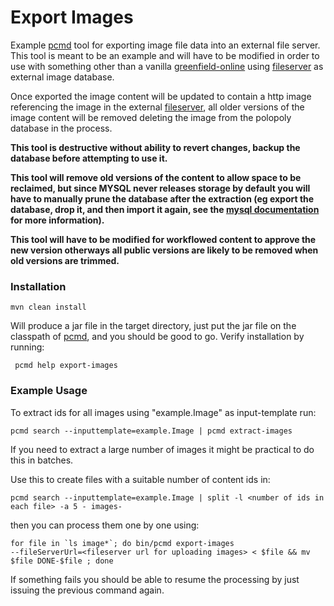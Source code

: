 Export Images
==============

[fileserver]: https://github.com/polopolyps/fileserver "Fileserver"
[greenfield-online]: https://github.com/atex-polopoly/greenfield-online "Greenfield online"
[pcmd]: https://github.com/polopolyps/pcmd "pcmd"
[mysql documentation]:
http://dev.mysql.com/doc/refman/5.6/en/innodb-data-log-reconfiguration.html
"Mysql documentation"

Example [pcmd][] tool for exporting image file data into an external
file server. This tool is meant to be an example and will have to be
modified in order to use with something other than a vanilla
[greenfield-online][] using [fileserver][] as external image database.

Once exported the image content will be updated to contain a http
image referencing the image in the external [fileserver][], all older
versions of the image content will be removed deleting the image from
the polopoly database in the process.

**This tool is destructive without ability to revert changes, backup
   the database before attempting to use it.**

**This tool will remove old versions of the content to allow space to
be reclaimed, but since MYSQL never releases storage by default you
will have to manually prune the database after the extraction (eg
export the database, drop it, and then import it again, see the
[mysql documentation][] for more information).**

**This tool will have to be modified for workflowed content to approve
the new version otherways all public versions are likely to be removed
when old versions are trimmed.**


### Installation

    mvn clean install

Will produce a jar file in the target directory, just put the jar file
on the classpath of [pcmd][], and you should be good to go. Verify
installation by running:

     pcmd help export-images

### Example Usage

To extract ids for all images using "example.Image" as input-template run:

    pcmd search --inputtemplate=example.Image | pcmd extract-images

If you need to extract a large number of images it might be practical to
do this in batches.

Use this to create files with a suitable number of content ids in:

    pcmd search --inputtemplate=example.Image | split -l <number of ids in each file> -a 5 - images-

then you can process them one by one using:

    for file in `ls image*`; do bin/pcmd export-images
    --fileServerUrl=<fileserver url for uploading images> < $file && mv $file DONE-$file ; done

If something fails you should be able to resume the processing by just
issuing the previous command again.
